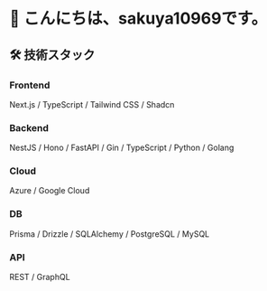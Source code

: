 # 👋 こんにちは、sakuya10969です。

## 🛠 技術スタック

### Frontend
Next.js / TypeScript / Tailwind CSS / Shadcn

### Backend
NestJS / Hono / FastAPI / Gin / TypeScript / Python / Golang

### Cloud
Azure / Google Cloud

### DB
Prisma / Drizzle / SQLAlchemy / PostgreSQL / MySQL

### API
REST / GraphQL
